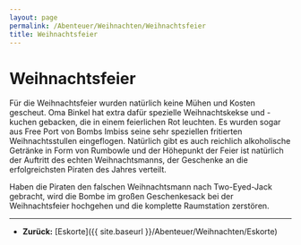 ```yaml
---
layout: page
permalink: /Abenteuer/Weihnachten/Weihnachtsfeier
title: Weihnachtsfeier
---
```


# Weihnachtsfeier

Für die Weihnachtsfeier wurden natürlich keine Mühen und Kosten gescheut. Oma Binkel hat extra dafür spezielle Weihnachtskekse und -kuchen gebacken, die in einem feierlichen Rot leuchten. Es wurden sogar aus Free Port von Bombs Imbiss seine sehr speziellen fritierten Weihnachtsstullen eingeflogen. Natürlich gibt es auch reichlich alkoholische Getränke in Form von Rumbowle und der Höhepunkt der Feier ist natürlich der Auftritt des echten Weihnachtsmanns, der Geschenke an die erfolgreichsten Piraten des Jahres verteilt.

Haben die Piraten den falschen Weihnachtsmann nach Two-Eyed-Jack gebracht, wird die Bombe im großen Geschenkesack bei der Weihnachtsfeier hochgehen und die komplette Raumstation zerstören.


***
- **Zurück:** [Eskorte]({{ site.baseurl }}/Abenteuer/Weihnachten/Eskorte)

